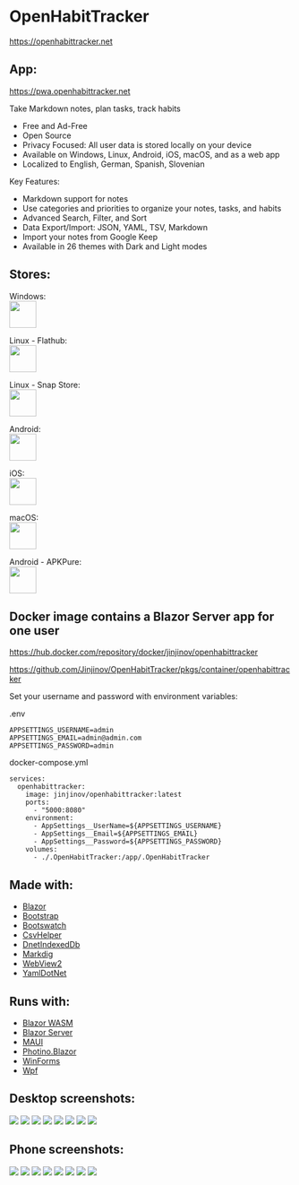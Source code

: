 # OpenHabitTracker

https://openhabittracker.net

## App:

https://pwa.openhabittracker.net

Take Markdown notes, plan tasks, track habits

- Free and Ad-Free
- Open Source
- Privacy Focused: All user data is stored locally on your device
- Available on Windows, Linux, Android, iOS, macOS, and as a web app
- Localized to English, German, Spanish, Slovenian

Key Features:

- Markdown support for notes
- Use categories and priorities to organize your notes, tasks, and habits
- Advanced Search, Filter, and Sort
- Data Export/Import: JSON, YAML, TSV, Markdown
- Import your notes from Google Keep
- Available in 26 themes with Dark and Light modes

## Stores:

Windows:  
[<img src="OpenHabitTracker.Web/icons/Microsoft.svg" height="48">](https://apps.microsoft.com/detail/9mwzmlxzzllr)

Linux - Flathub:  
[<img src="OpenHabitTracker.Web/icons/Flathub.svg" height="48">](https://flathub.org/apps/net.openhabittracker.OpenHabitTracker)

Linux - Snap Store:  
[<img src="OpenHabitTracker.Web/icons/SnapStore.svg" height="48">](https://snapcraft.io/openhabittracker)

Android:  
[<img src="OpenHabitTracker.Web/icons/Google.svg" height="48">](https://play.google.com/store/apps/details?id=net.openhabittracker)

iOS:  
[<img src="OpenHabitTracker.Web/icons/AppStore.svg" height="48">](https://apps.apple.com/us/app/openhabittracker/id6654885470?platform=iphone)

macOS:  
[<img src="OpenHabitTracker.Web/icons/MacAppStore.svg" height="48">](https://apps.apple.com/us/app/openhabittracker/id6654885470?platform=mac)

Android - APKPure:  
[<img src="OpenHabitTracker.Web/icons/APKPure.svg" height="48">](https://apkpure.com/openhabittracker/net.openhabittracker)

## Docker image contains a Blazor Server app for one user

https://hub.docker.com/repository/docker/jinjinov/openhabittracker

https://github.com/Jinjinov/OpenHabitTracker/pkgs/container/openhabittracker

Set your username and password with environment variables:

.env
```
APPSETTINGS_USERNAME=admin
APPSETTINGS_EMAIL=admin@admin.com
APPSETTINGS_PASSWORD=admin
```

docker-compose.yml
```
services:
  openhabittracker:
    image: jinjinov/openhabittracker:latest
    ports:
      - "5000:8080"
    environment:
      - AppSettings__UserName=${APPSETTINGS_USERNAME}
      - AppSettings__Email=${APPSETTINGS_EMAIL}
      - AppSettings__Password=${APPSETTINGS_PASSWORD}
    volumes:
      - ./.OpenHabitTracker:/app/.OpenHabitTracker
```

## Made with:

*   [Blazor](https://dotnet.microsoft.com/en-us/apps/aspnet/web-apps/blazor)
*   [Bootstrap](https://getbootstrap.com)
*   [Bootswatch](https://bootswatch.com)
*   [CsvHelper](https://joshclose.github.io/CsvHelper)
*   [DnetIndexedDb](https://github.com/amuste/DnetIndexedDb)
*   [Markdig](https://github.com/xoofx/markdig)
*   [WebView2](https://developer.microsoft.com/en-us/microsoft-edge/webview2)
*   [YamlDotNet](https://aaubry.net/pages/yamldotnet.html)

## Runs with:

*   [Blazor WASM](https://learn.microsoft.com/en-us/aspnet/core/blazor)
*   [Blazor Server](https://learn.microsoft.com/en-us/aspnet/core/blazor)
*   [MAUI](https://learn.microsoft.com/en-us/dotnet/maui)
*   [Photino.Blazor](https://github.com/tryphotino/photino.Blazor)
*   [WinForms](https://learn.microsoft.com/en-us/dotnet/desktop/winforms)
*   [Wpf](https://learn.microsoft.com/en-us/dotnet/desktop/wpf)

## Desktop screenshots:

[![](OpenHabitTracker.Web/images/desktop_1_settings.png)](OpenHabitTracker.Web/images/desktop_1_settings.png)
[![](OpenHabitTracker.Web/images/desktop_2_note.png)](OpenHabitTracker.Web/images/desktop_2_note.png)
[![](OpenHabitTracker.Web/images/desktop_3_notes.png)](OpenHabitTracker.Web/images/desktop_3_notes.png)
[![](OpenHabitTracker.Web/images/desktop_4_task.png)](OpenHabitTracker.Web/images/desktop_4_task.png)
[![](OpenHabitTracker.Web/images/desktop_5_tasks.png)](OpenHabitTracker.Web/images/desktop_5_tasks.png)
[![](OpenHabitTracker.Web/images/desktop_6_habit.png)](OpenHabitTracker.Web/images/desktop_6_habit.png)
[![](OpenHabitTracker.Web/images/desktop_7_habits.png)](OpenHabitTracker.Web/images/desktop_7_habits.png)
[![](OpenHabitTracker.Web/images/desktop_8_backup.png)](OpenHabitTracker.Web/images/desktop_8_backup.png)

## Phone screenshots:

[![](OpenHabitTracker.Web/images/phone_1_empty.png)](OpenHabitTracker.Web/images/phone_1_empty.png)
[![](OpenHabitTracker.Web/images/phone_2_notes.png)](OpenHabitTracker.Web/images/phone_2_notes.png)
[![](OpenHabitTracker.Web/images/phone_3_markdown.png)](OpenHabitTracker.Web/images/phone_3_markdown.png)
[![](OpenHabitTracker.Web/images/phone_4_task.png)](OpenHabitTracker.Web/images/phone_4_task.png)
[![](OpenHabitTracker.Web/images/phone_5_habit.png)](OpenHabitTracker.Web/images/phone_5_habit.png)
[![](OpenHabitTracker.Web/images/phone_6_search.png)](OpenHabitTracker.Web/images/phone_6_search.png)
[![](OpenHabitTracker.Web/images/phone_7_settings.png)](OpenHabitTracker.Web/images/phone_7_settings.png)
[![](OpenHabitTracker.Web/images/phone_8_backup.png)](OpenHabitTracker.Web/images/phone_8_backup.png)
